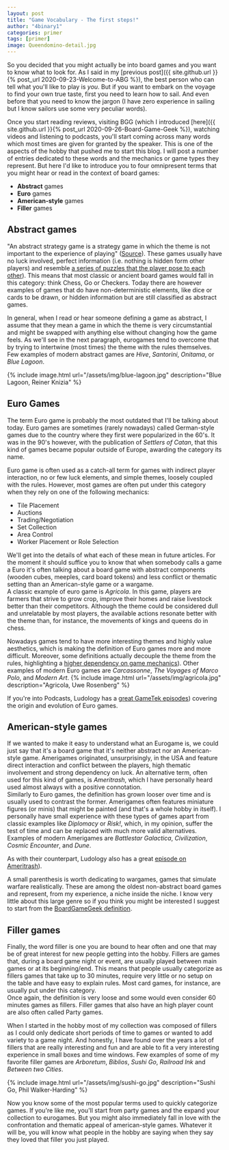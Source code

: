 ```yaml
---
layout: post
title: "Game Vocabulary - The first steps!"
author: "4binary1"
categories: primer
tags: [primer]
image: Queendomino-detail.jpg
---
```

So you decided that you might actually be into board games and you want to know what to look for. As I said in my [previous post]({{ site.github.url }}{% post_url 2020-09-23-Welcome-to-ABG %}), the best person who can tell what you'll like to play is _you_. But if you want to embark on the voyage to find your own true taste, first you need to learn how to sail. And even before that you need to know the jargon (I have zero experience in sailing but I know sailors use some very peculiar words).

Once you start reading reviews, visiting BGG (which I introduced [here]({{ site.github.url }}{% post_url 2020-09-26-Board-Game-Geek %}), watching videos and listening to podcasts, you'll start coming across many words which most times are given for granted by the speaker. This is one of the aspects of the hobby that pushed me to start this blog. I will post a number of entries dedicated to these words and the mechanics or game types they represent. But here I'd like to introduce you to four omnipresent terms that you might hear or read in the context of board games:

- **Abstract** games
- **Euro** games
- **American-style** games
- **Filler** games

## Abstract games
"An abstract strategy game is a strategy game in which the theme is not important to the experience of playing" ([Source](https://en.wikipedia.org/wiki/Abstract_strategy_game)). These games usually have no luck involved, perfect information (i.e. nothing is hidden form other players) and resemble [a series of puzzles that the player pose to each other](http://www.thegamesjournal.com/articles/DefiningtheAbstract.shtml)).  This means that most classic or ancient board games would fall in this category: think Chess, Go or Checkers. Today there are however examples of games that do have non-deterministic elements, like dice or cards to be drawn, or hidden information but are still classified as abstract games.

In general, when I read or hear someone defining a game as abstract, I assume that they mean a game in which the theme is very circumstantial and might be swapped with anything else without changing how the game feels. As we'll see in the next paragraph, eurogames tend to overcome that by trying to intertwine (most times) the theme with the rules themselves. Few examples of modern abstract games are _Hive_, _Santorini_, _Onitama_, or _Blue Lagoon_.

{% include image.html url="/assets/img/blue-lagoon.jpg" description="Blue Lagoon, Reiner Knizia" %}

## Euro Games
The term Euro game is probably the most outdated that I'll be talking about today. Euro games are sometimes (rarely nowadays) called German-style games due to the country where they first were popularized in the 60's. It was in the 90's however, with the publication of _Settlers of Catan_, that this kind of games became popular outside of Europe, awarding the category its name.

Euro game is often used as a catch-all term for games with indirect player interaction, no or few luck elements, and simple themes, loosely coupled with the rules. However, most games are often put under this category when they rely on one of the following mechanics:

- Tile Placement
- Auctions
- Trading/Negotiation
- Set Collection
- Area Control
- Worker Placement or Role Selection

We'll get into the details of what each of these mean in future articles. For the moment it should suffice you to know that when somebody calls a game a Euro it's often talking about a board game with abstract components (wooden cubes, meeples, card board tokens) and less conflict or thematic setting than an American-style game or a wargame.  
A classic example of euro game is _Agricola_. In this game, players are farmers that strive to grow crop, improve their homes and raise livestock better than their competitors. Although the theme could be considered dull and unrelatable by most players, the available actions resonate better with the theme than, for instance, the movements of kings and queens do in chess.

Nowadays games tend to have more interesting themes and highly value aesthetics, which is making the definition of Euro games more and more difficult. Moreover, some definitions actually decouple the theme from the rules, highlighting a [higher dependency on game mechanics](https://boardgamegeek.com/wiki/page/Eurogame)). Other examples of modern Euro games are _Carcassonne_, _The Voyages of Marco Polo_, and _Modern Art_.
{% include image.html url="/assets/img/agricola.jpg" description="Agricola, Uwe Rosenberg" %}

If you're into Podcasts, Ludology has a [great GameTek episodes](https://ludology.libsyn.com/gametek-classic-188-eurogames)) covering the origin and evolution of Euro games.

## American-style games
If we wanted to make it easy to understand what an Eurogame is, we could just say that it's a board game that it's neither abstract nor an American-style game. Amerigames originated, unsurprisingly, in the USA and feature direct interaction and conflict between the players, high thematic involvement and strong dependency on luck. An alternative term, often used for this kind of games, is _Ameritrash_, which I have personally heard used almost always with a positive connotation.  
Similarly to Euro games, the definition has grown looser over time and is usually used to contrast the former. Amerigames often features miniature figures (or minis) that might be painted (and that's a whole hobby in itself). I personally have small experience with these types of games apart from classic examples like _Diplomacy_ or _Risk!_, which, in my opinion, suffer the test of time and can be replaced with much more valid alternatives. Examples of modern Amerigames are _Battlestar Galactica_, _Civilization_, _Cosmic Encounter_, and _Dune_.

As with their counterpart, Ludology also has a great [episode on Ameritrash](https://ludology.libsyn.com/gametek-classic-190-ameritrash)).

A small parenthesis is worth dedicating to wargames, games that simulate warfare realistically. These are among the oldest non-abstract board games and represent, from my experience, a niche inside the niche. I know very little about this large genre so if you think you might be interested I suggest to start from the [BoardGameGeek definition](https://boardgamegeek.com/boardgamecategory/1019/wargame).

## Filler games
Finally, the word filler is one you are bound to hear often and one that may be of great interest for new people getting into the hobby. Fillers are games that, during a board game night or event, are usually played between main games or at its beginning/end. This means that people usually categorize as fillers games that take up to 30 minutes, require very little or no setup on the table and have easy to explain rules. Most card games, for instance, are usually put under this category.  
Once again, the definition is very loose and some would even consider 60 minutes games as fillers. Filler games that also have an high player count are also often called Party games.

When I started in the hobby most of my collection was composed of fillers as I could only dedicate short periods of time to games or wanted to add variety to a game night. And honestly, I have found over the years a lot of fillers that are really interesting and fun and are able to fit a very interesting experience in small boxes and time windows. Few examples of some of my favorite filler games are _Arboretum_, _Biblios_, _Sushi Go_, _Railroad Ink_ and _Between two Cities_.

{% include image.html url="/assets/img/sushi-go.jpg" description="Sushi Go, Phil Walker-Harding" %}

Now you know some of the most popular terms used to quickly categorize games. If you're like me, you'll start from party games and the expand your collection to eurogames. But you might also immediately fall in love with the confrontation and thematic appeal of american-style games. Whatever it will be, you will know what people in the hobby are saying when they say they loved that filler you just played.

